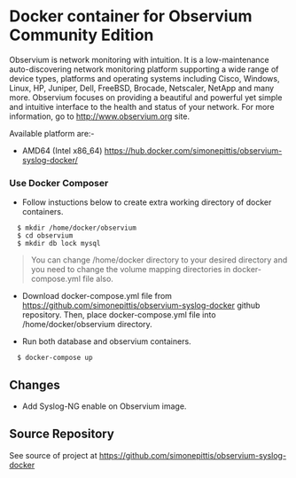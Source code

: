 # Docker container for Observium Community Edition
Observium is network monitoring with intuition. It is a low-maintenance auto-discovering network monitoring platform supporting a wide range of device types, platforms and operating systems including Cisco, Windows, Linux, HP, Juniper, Dell, FreeBSD, Brocade, Netscaler, NetApp and many more. Observium focuses on providing a beautiful and powerful yet simple and intuitive interface to the health and status of your network. For more information, go to http://www.observium.org site.

Available platform are:-
* AMD64 (Intel x86_64) https://hub.docker.com/simonepittis/observium-syslog-docker/

### Use Docker Composer
- Follow instuctions below to create extra working directory of docker containers.
```
  $ mkdir /home/docker/observium
  $ cd observium
  $ mkdir db lock mysql
```
> You can change /home/docker directory to your desired directory and you need to change the volume mapping directories in docker-compose.yml file also.

- Download docker-compose.yml file from https://github.com/simonepittis/observium-syslog-docker github repository. Then, place docker-compose.yml file into /home/docker/observium directory.

- Run both database and observium containers.
```
  $ docker-compose up
```

## Changes
- Add Syslog-NG enable on Observium image.

## Source Repository
See source of project at https://github.com/simonepittis/observium-syslog-docker

